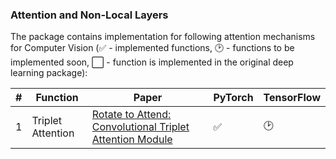 ### Attention and Non-Local Layers
The package contains implementation for following attention mechanisms for Computer Vision (✅ - implemented functions, 🕑 - functions to be implemented soon, :white_large_square: - function is implemented in the original deep learning package):

|#| Function | Paper  | PyTorch | TensorFlow |
| --- | --- | --- | --- | --- | 
|1| Triplet Attention | [Rotate to Attend: Convolutional Triplet Attention Module](https://arxiv.org/abs/2010.03045) | ✅ | 🕑 |

